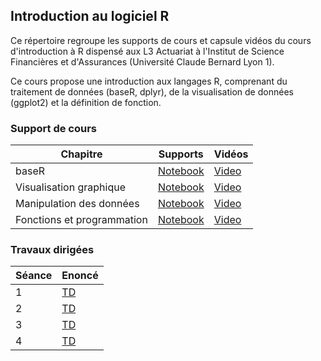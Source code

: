 ## Introduction au logiciel **R**

Ce répertoire regroupe les supports de cours et capsule vidéos du cours d'introduction à R dispensé aux L3 Actuariat à l'Institut de Science Financières et d'Assurances (Université Claude Bernard Lyon 1).

Ce cours propose une introduction aux langages R, comprenant du traitement de données (baseR, dplyr), de la visualisation de données (ggplot2) et la définition de fonction.

### Support de cours

Chapitre             | Supports 	| Vidéos
-----------------   | ------------- | -------------
baseR | [Notebook](/Notes_de_cours/IntroR_Chapitre_I_baseR.html)|[Video](https://youtu.be/S2quLFaU19E)
Visualisation graphique | [Notebook](/IntroR_Chapitre_II_Visualisation_Graphique.html)|[Video](https://youtu.be/dtVIxj990k8)
Manipulation des données | [Notebook](/Notes_de_cours/IntroR---Chapitre-III---Manipulation-des-donnees.html)| [Video](https://youtu.be/KlrUCi-d9mI)
Fonctions et programmation | [Notebook](/Notes_de_cours/IntroR_-_Chapitre_IV_-_Fonctions_et_programmation.html)| [Video](https://youtu.be/UgCPf046jC4)


### Travaux dirigées

Séance             | Enoncé
-----------------   | -------------
1 | [TD](TD/TD1-Corrections.html)
2 | [TD](TD/TD2.html)
3 | [TD](TD/TD3.html)
4 | [TD](TD/TD4.html)

